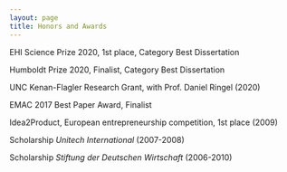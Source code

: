 ```yaml
---
layout: page
title: Honors and Awards
---
```


<p>EHI Science Prize 2020, 1st place, Category Best Dissertation</p>
<p>Humboldt Prize 2020, Finalist, Category Best Dissertation</p>
<p>UNC Kenan-Flagler Research Grant, with Prof. Daniel Ringel (2020)</p>
<p>EMAC 2017 Best Paper Award, Finalist</p>
<p>Idea2Product, European entrepreneurship competition, 1st place (2009)<p>
<p>Scholarship <em>Unitech International</em> (2007-2008)</p>
<p>Scholarship <em>Stiftung der Deutschen Wirtschaft</em> (2006-2010)</p>

<p>&#8287;</p> <br><br><br><br><br><br><br>
